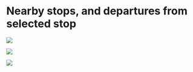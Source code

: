 # Nearby stops, and departures from selected stop


![](https://im7.ezgif.com/tmp/ezgif-7-d711097de08e.gif)


![](https://im7.ezgif.com/tmp/ezgif-7-857918a4635b.gif)


![](https://im7.ezgif.com/tmp/ezgif-7-d711097de08e.gif)
